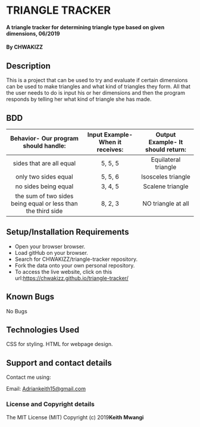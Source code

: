 # TRIANGLE TRACKER
#### A triangle tracker for determining triangle type based on given dimensions, 06/2019
#### By **CHWAKIZZ**
## Description
This is a project that can be used to try and evaluate if certain dimensions can be used to make triangles and what kind of triangles they form. All that the user needs to do is input his or her dimensions and then the program responds by telling her what kind of triangle she has made.
## BDD
| Behavior- Our program should handle: | Input Example- When it receives: | Output Example- It should return: |
| :-------------: | :-------------: | :-------------: |
| sides that are all equal | 5, 5, 5 | Equilateral triangle |
| only two sides equal | 5, 5, 6 | Isosceles triangle |
| no sides being equal | 3, 4, 5 | Scalene triangle |
| the sum of two sides being equal or less than the third side | 8, 2, 3 | NO triangle at all |
## Setup/Installation Requirements
* Open your browser browser.
* Load gitHub on your browser.
* Search for CHWAKIZZ/triangle-tracker repository.
* Fork the data onto your own personal repository.
* To access the live website, click on this url:https://chwakizz.github.io/triangle-tracker/
## Known Bugs
No Bugs
## Technologies Used
CSS for styling.
HTML for webpage design.
## Support and contact details
Contact me using:

Email: Adriankeith15@gmail.com
### License and Copyright details
The MIT License (MIT)
Copyright (c) 2019**Keith Mwangi**
